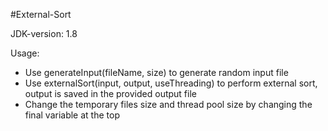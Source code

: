 #External-Sort

JDK-version: 1.8

Usage:

-   Use generateInput(fileName, size) to generate random input file
-   Use externalSort(input, output, useThreading) to perform external sort, output is saved in the provided output file
-   Change the temporary files size and thread pool size by changing the final variable at the top
